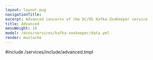 ```yaml
---
layout: layout.pug
navigationTitle:
excerpt: Advanced concerns of the DC/OS Kafka-ZooKeeper service
title: Advanced
menuWeight: 10
model: /dcos/services/kafka-zookeeper/data.yml
render: mustache
---
```


#include /services/include/advanced.tmpl
